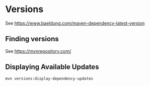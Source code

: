 # Versions
See https://www.baeldung.com/maven-dependency-latest-version

## Finding versions
See https://mvnrepository.com/

## Displaying Available Updates
```bash
mvn versions:display-dependency-updates
```